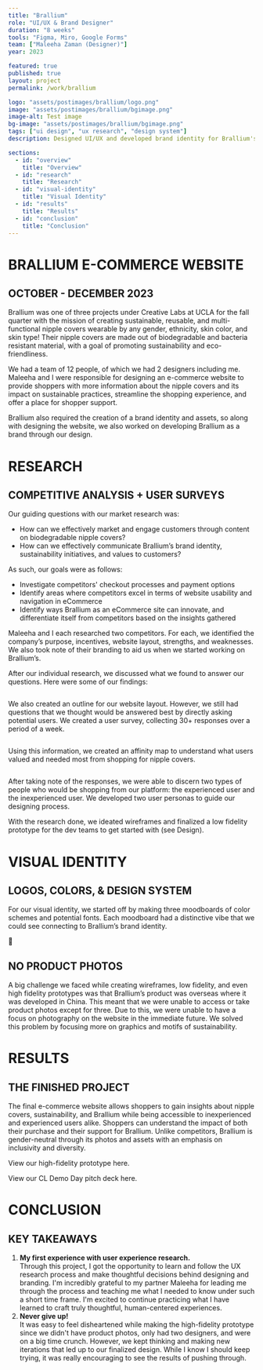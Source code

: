 ```yaml
---
title: "Brallium"
role: "UI/UX & Brand Designer"
duration: "8 weeks"
tools: "Figma, Miro, Google Forms"
team: ["Maleeha Zaman (Designer)"]
year: 2023

featured: true
published: true
layout: project
permalink: /work/brallium

logo: "assets/postimages/brallium/logo.png"
image: "assets/postimages/brallium/bgimage.png"
image-alt: Test image
bg-image: "assets/postimages/brallium/bgimage.png"
tags: ["ui design", "ux research", "design system"]
description: Designed UI/UX and developed brand identity for Brallium's ecommerce site, highlighting sustainability and gender-neutrality, in an 8-week project with a 2-person design team.

sections:
  - id: "overview"
    title: "Overview"
  - id: "research"
    title: "Research"
  - id: "visual-identity"
    title: "Visual Identity"
  - id: "results"
    title: "Results"
  - id: "conclusion"
    title: "Conclusion"
---
```


<div class="project-content">
    <div class="section">
        <div class="section-header" id="overview">
            <h1>BRALLIUM E-COMMERCE WEBSITE</h1>
            <h2>OCTOBER - DECEMBER 2023</h2>
        </div>
        <div class="section-content">
            <p>Brallium was one of three projects under Creative Labs at UCLA for the fall quarter with the mission of creating <span>sustainable, reusable, and multi-functional nipple covers wearable by any gender, ethnicity, skin color, and skin type</span>! Their nipple covers are made out of biodegradable and bacteria resistant material, with a goal of promoting sustainability and eco-friendliness.</p>
            <p>We had a team of 12 people, of which we had 2 designers including me. Maleeha and I were responsible for designing an e-commerce website to provide shoppers with more information about the nipple covers and its impact on sustainable practices, streamline the shopping experience, and offer a place for shopper support.</p>
            <p>Brallium also required the creation of a brand identity and assets, so along with designing the website, we also worked on developing Brallium as a brand through our design.</p>
        </div>
    </div>
    <div class="section">
        <div class="section-header" id="research">
            <h1>RESEARCH</h1>
            <h2>COMPETITIVE ANALYSIS + USER SURVEYS</h2>
        </div>
        <div class="section-content">
            <p>Our guiding questions with our market research was:</p>
            <ul>
                <li>How can we effectively market and engage customers through content on biodegradable nipple covers?</li>
                <li>How can we effectively communicate Brallium’s brand identity, sustainability initiatives, and values to customers?</li>
            </ul>
            <p>As such, our <span>goals</span> were as follows:</p>
            <ul>
                <li>Investigate competitors' checkout processes and payment options</li>
                <li>Identify areas where competitors excel in terms of website usability and navigation in eCommerce</li>
                <li>Identify ways Brallium as an eCommerce site can innovate, and differentiate itself from competitors based on the insights gathered</li>
            </ul>
            <p>Maleeha and I each researched two competitors. For each, we identified the company’s purpose, incentives, website layout, strengths, and weaknesses. We also took note of their branding to aid us when we started working on Brallium’s.</p>
            <p>After our individual research, we discussed what we found to answer our questions. Here were some of our findings:</p>
            <img src="" alt="">
            <p>We also created an outline for our website layout. However, we still had questions that we thought would be answered best by directly asking potential users. We created a user survey, collecting 30+ responses over a period of a week.</p>
            <img src="" alt="">
            <p>Using this information, we created an affinity map to understand what users valued and needed most from shopping for nipple covers.</p>
            <img src="" alt="">
            <p>After taking note of the responses, we were able to discern two types of people who would be shopping from our platform: the experienced user and the inexperienced user. We developed two user personas to guide our designing process.</p>
            <p>With the research done, we ideated wireframes and finalized a low fidelity prototype for the dev teams to get started with (see Design).</p>
        </div>
    </div>
    <div class="section">
        <div class="section-header" id="visual-identity">
            <h1>VISUAL IDENTITY</h1>
            <h2>LOGOS, COLORS, & DESIGN SYSTEM</h2>
        </div>
        <div class="section-content">
            <p>For our visual identity, we started off by making three moodboards of color schemes and potential fonts. Each moodboard had a distinctive vibe that we could see connecting to Brallium’s brand identity.</p>
            <div class="callout">
                <div class="emoji">🚦</div>
                <div class="content">
                    <h2 class="header">NO PRODUCT PHOTOS</h2>
                    <p class="para">A big challenge we faced while creating wireframes, low fidelity, and even high fidelity prototypes was that Brallium’s product was overseas where it was developed in China. This meant that we were unable to access or take product photos except for three. Due to this, we were unable to have a focus on photography on the website in the immediate future. We solved this problem by focusing more on graphics and motifs of sustainability.</p>
                </div>
            </div>
        </div>
    </div>
    <div class="section">
        <div class="section-header" id="results">
            <h1>RESULTS</h1>
            <h2>THE FINISHED PROJECT</h2>
        </div>
        <div class="section-content">
            <p>The final e-commerce website allows shoppers to gain insights about nipple covers, sustainability, and Brallium while being accessible to inexperienced and experienced users alike. Shoppers can understand the impact of both their purchase and their support for Brallium. Unlike competitors, Brallium is gender-neutral through its photos and assets with an emphasis on inclusivity and diversity.</p>
            <p>View our high-fidelity prototype here.</p>
            <p>View our CL Demo Day pitch deck here.</p>
        </div>
    </div>
    <div class="section conclusion">
        <div class="section-header" id="conclusion">
            <h1>CONCLUSION</h1>
            <h2>KEY TAKEAWAYS</h2>
        </div>
        <div class="section-content">
            <ol>
                <li><strong>My first experience with user experience research.</strong><br>
                    Through this project, I got the opportunity to learn and follow the UX research process and make thoughtful decisions behind designing and branding. I'm incredibly grateful to my partner Maleeha for leading me through the process and teaching me what I needed to know under such a short time frame. I'm excited to continue practicing what I have learned to craft truly thoughtful, human-centered experiences.</li>
                <li><strong>Never give up!</strong><br>
                    It was easy to feel disheartened while making the high-fidelity prototype since we didn't have product photos, only had two designers, and were on a big time crunch. However, we kept thinking and making new iterations that led up to our finalized design. While I know I should keep trying, it was really encouraging to see the results of pushing through.</li>
            </ol>
        </div>
    </div>
</div>